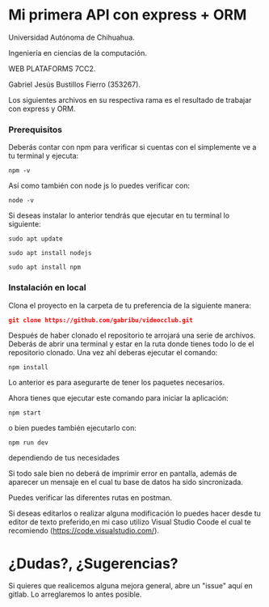 # Mi primera API con express + ORM
Universidad Autónoma de Chihuahua.

Ingeniería en ciencias de la computación. 

WEB PLATAFORMS 7CC2. 

Gabriel Jesús Bustillos Fierro (353267).

Los siguientes archivos en su respectiva rama es el resultado de trabajar con express y ORM.

### Prerequisitos

Deberás contar con npm para verificar si cuentas con el simplemente ve a tu terminal y ejecuta:
```
npm -v 
```
Así como también con node js lo puedes verificar con: 
```
node -v 
```
Si deseas instalar lo anterior tendrás que ejecutar en tu terminal lo siguiente:
```
sudo apt update 
```
```
sudo apt install nodejs 
```
```
sudo apt install npm 
```

### Instalación en local

Clona el proyecto en la carpeta de tu preferencia de la siguiente manera:
```json
git clone https://github.com/gabribu/videocclub.git
```

Después de haber clonado el repositorio te arrojará una serie de archivos.
Deberás de abrir una terminal y estar en la ruta donde tienes todo lo de el repositorio clonado.
Una vez ahí deberas ejecutar el comando:
```
npm install
```
Lo anterior es para asegurarte de tener los paquetes necesarios.

Ahora tienes que ejecutar este comando para iniciar la aplicación:
```
npm start
```
o bien puedes también ejecutarlo con:
```
npm run dev
```
dependiendo de tus necesidades

Si todo sale bien no deberá de imprimir error en pantalla, además de aparecer un mensaje en el cual tu base de datos ha sido sincronizada.

Puedes verificar las diferentes rutas en postman.


Si deseas editarlos o realizar alguna modificación lo puedes hacer desde tu editor de texto preferido,en mi caso utilizo Visual Studio Coode el cual te recomiendo (https://code.visualstudio.com/).


# ¿Dudas?, ¿Sugerencias?
Si quieres que realicemos alguna mejora general, abre un "issue" aquí en gitlab. Lo arreglaremos lo antes posible.
